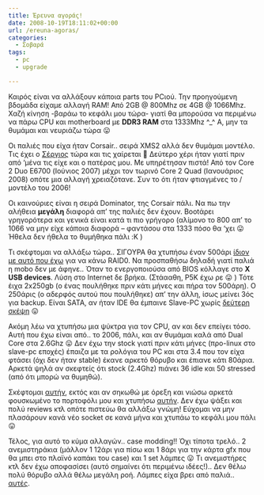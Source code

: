 ```yaml
---
title: Έρευνα αγοράς!
date: 2008-10-19T18:11:02+00:00
url: /ereuna-agoras/
categories:
  - Σοβαρά
tags:
  - pc
  - upgrade

---
```

Καιρός είναι να αλλάξουν κάποια parts του PCιού. Την προηγούμενη βδομάδα είχαμε αλλαγή RAM! Από 2GB @ 800Mhz σε 4GB @ 1066Mhz. Χαζή κίνηση -βαράω το κεφάλι μου τώρα- γιατί θα μπορούσα να περιμένω να πάρω CPU και motherboard με **DDR3 RAM** στα 1333Mhz ^_^ Α, μην τα θυμάμαι και νευριάζω τώρα 😛  


Οι παλιές που είχα ήταν Corsair.. σειρά XMS2 αλλά δεν θυμάμαι μοντέλο. Τις έχει ο <a href="http://nefeli.is-mylove.info/2008/08/24/sergios-gear/" class="broken_link" rel="nofollow">Σέργιος</a> τώρα και τις χαίρεται 🙁 Δεύτερο χέρι ήταν γιατί πριν από &#8216;μένα τις είχε και ο πατέρας μου. Με υπηρέτησαν πιστά! Από τον Core 2 Duo E6700 (Ιούνιος 2007) μέχρι τον τωρινό Core 2 Quad (Ιανουάριος 2008) οπότε μια αλλαγή χρειαζότανε. Συν το ότι ήταν φτιαγμένες το / μοντέλο του 2006!

Οι καινούριες είναι η σειρά Dominator, της Corsair πάλι. Να πω την αλήθεια **μεγάλη** διαφορά απ&#8217; της παλιές δεν έχουν. Bootάρει γρηγορότερα και γενικά είναι κατά τι πιο γρήγορο (αλίμονο το 800 απ&#8217; το 1066 να μην είχε κάποια διαφορά &#8211; φαντάσου στα 1333 πόσο θα &#8216;χει 😛 Ήθελα δεν ήθελα το θυμήθηκα πάλι :K )

Τι σκέφτομαι να αλλάξω τώρα.. ΣΙΓΟΥΡΑ θα χτυπήσω έναν 500άρι [ίδιον με αυτό που έχω](http://www.e-shop.gr/show_per.phtml?id=PER.301632) για να κάνω RAID0. Να προσπαθήσω δηλαδή γιατί παλιά η mobo δεν με άφηνε.. Όταν το ενεργοποιούσα από BIOS κόλλαγε στο **Χ USB devices**. Λύση στο Internet δε βρήκα. (Στάααθη, P5K έχω ρε 😛 ) Τότε έιχα 2x250gb (ο ένας πουλήθηκε πριν κάτι μήνες και πήρα τον 500άρη). Ο 250άρις (ο αδερφός αυτού που πουλήθηκε) απ&#8217; την άλλη, ίσως μείνει 3ός για backup. Είναι SATA, αν ήταν IDE θα έμπαινε Slave-PC χωρίς [δεύτερη σκέψη](http://www.e-shop.gr/show_per.phtml?id=PER.750779) 😛

Ακόμη λέω να χτυπήσω μια ψύκτρα για τον CPU, αν και δεν επείγει τόσο. Αυτή που έχω είναι από.. το 2006, πάλι, και αν θυμάμαι καλά από Dual Core στα 2.6Ghz 😛 Δεν έχω την stock γιατί πριν κάτι μήνες (προ-linux στο slave-pc εποχές) έπαιζα με τα ρολόγια του PC και στα 3.4 που τον είχα φτάσει (όχι δεν ήταν stable) έκανε αρκετό θόρυβο και έπιανε κάτι 80άρια. Αρκετά ψηλά αν σκεφτείς ότι stock (2.4Ghz) πιάνει 36 idle και 50 stressed (από ότι μπορώ να θυμηθώ).

Σκέφτομαι [αυτήν](http://www.e-shop.gr/show_per.phtml?id=PER.807912), εκτός και αν σηκωθώ με όρεξη και νιώσω αρκετά φουσκωμένο το πορτοφόλι μου και χτυπήσω [αυτήν](http://www.e-shop.gr/show_per.phtml?id=PER.806674). Δεν έχω ψάξει και πολύ reviews κτλ οπότε πιστεύω θα αλλάξω γνώμη! Εύχομαι να μην πλασάρουν κανά νέο socket σε κανά μήνα και χτυπάω το κεφάλι μου πάλι 😛

Τέλος, για αυτό το κύμα αλλαγών.. case modding!! Όχι τίποτα τρελό.. 2 ανεμιστηράκια (μάλλον 1 12άρι για πίσω και 1 8άρι για την κάρτα gfx που θα μπει στο πλαϊνό καπάκι του case) και 1 set λάμπες 😛 Τι ανεμιστήρες κτλ δεν έχω αποφασίσει (αυτό σημαίνει ότι περιμένω ιδέες!).. Δεν θέλω πολύ θόρυβο αλλά θέλω μεγάλη ροή. Λάμπες είχα βρει από παλιά.. [αυτές](http://www.e-shop.gr/show_per.phtml?id=PER.804236).
